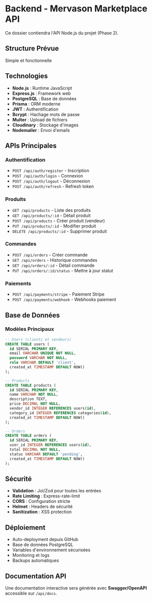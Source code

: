 # Backend - Mervason Marketplace API

Ce dossier contiendra l'API Node.js du projet (Phase 2).

## Structure Prévue

Simple et fonctionnelle

## Technologies

- **Node.js** : Runtime JavaScript
- **Express.js** : Framework web
- **PostgreSQL** : Base de données
- **Prisma** : ORM moderne
- **JWT** : Authentification
- **Bcrypt** : Hachage mots de passe
- **Multer** : Upload de fichiers
- **Cloudinary** : Stockage d'images
- **Nodemailer** : Envoi d'emails

## APIs Principales

### Authentification

- `POST /api/auth/register` - Inscription
- `POST /api/auth/login` - Connexion
- `POST /api/auth/logout` - Déconnexion
- `POST /api/auth/refresh` - Refresh token

### Produits

- `GET /api/products` - Liste des produits
- `GET /api/products/:id` - Détail produit
- `POST /api/products` - Créer produit (vendeur)
- `PUT /api/products/:id` - Modifier produit
- `DELETE /api/products/:id` - Supprimer produit

### Commandes

- `POST /api/orders` - Créer commande
- `GET /api/orders` - Historique commandes
- `GET /api/orders/:id` - Détail commande
- `PUT /api/orders/:id/status` - Mettre à jour statut

### Paiements

- `POST /api/payments/stripe` - Paiement Stripe
- `POST /api/payments/webhook` - Webhooks paiement

## Base de Données

### Modèles Principaux

```sql
-- Users (clients et vendeurs)
CREATE TABLE users (
  id SERIAL PRIMARY KEY,
  email VARCHAR UNIQUE NOT NULL,
  password VARCHAR NOT NULL,
  role VARCHAR DEFAULT 'client',
  created_at TIMESTAMP DEFAULT NOW()
);

-- Products
CREATE TABLE products (
  id SERIAL PRIMARY KEY,
  name VARCHAR NOT NULL,
  description TEXT,
  price DECIMAL NOT NULL,
  vendor_id INTEGER REFERENCES users(id),
  category_id INTEGER REFERENCES categories(id),
  created_at TIMESTAMP DEFAULT NOW()
);

-- Orders
CREATE TABLE orders (
  id SERIAL PRIMARY KEY,
  user_id INTEGER REFERENCES users(id),
  total DECIMAL NOT NULL,
  status VARCHAR DEFAULT 'pending',
  created_at TIMESTAMP DEFAULT NOW()
);
```

## Sécurité

- **Validation** : Joi/Zod pour toutes les entrées
- **Rate Limiting** : Express-rate-limit
- **CORS** : Configuration stricte
- **Helmet** : Headers de sécurité
- **Sanitization** : XSS protection

## Déploiement

- Auto-deployment depuis GitHub
- Base de données PostgreSQL
- Variables d'environnement sécurisées
- Monitoring et logs
- Backups automatiques

## Documentation API

Une documentation interactive sera générée avec **Swagger/OpenAPI** accessible sur `/api/docs`.
